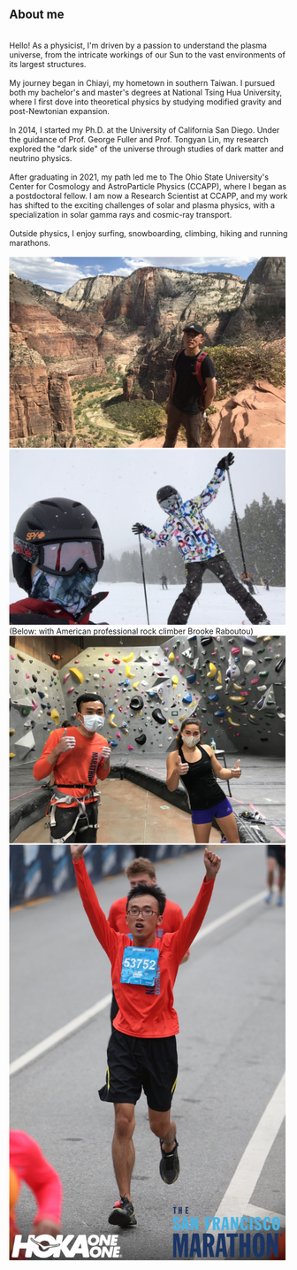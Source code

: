 ## About me
<br/>
Hello! As a physicist, I'm driven by a passion to understand the plasma universe, from the intricate workings of our Sun to the vast environments of its largest structures.
<br/><br/>
My journey began in Chiayi, my hometown in southern Taiwan. I pursued both my bachelor's and master's degrees at National Tsing Hua University, where I first dove into theoretical physics by studying modified gravity and post-Newtonian expansion.
<br/><br/>
In 2014, I started my Ph.D. at the University of California San Diego. Under the guidance of Prof. George Fuller and Prof. Tongyan Lin, my research explored the "dark side" of the universe through studies of dark matter and neutrino physics.
<br/><br/>
After graduating in 2021, my path led me to The Ohio State University's Center for Cosmology and AstroParticle Physics (CCAPP), where I began as a postdoctoral fellow. I am now a Research Scientist at CCAPP, and my work has shifted to the exciting challenges of solar and plasma physics, with a specialization in solar gamma rays and cosmic-ray transport.
<br/><br/>
Outside physics, I enjoy surfing, snowboarding, climbing, hiking and running marathons.
<br/><br/>
<img src="images/zion.jpg" width = "500"> 
<img src="images/snowboarding.jpg" width = "500"> 
<br/>
(Below: with American professional rock climber Brooke Raboutou)<br/>
<img src="images/with_Raboutou.jpg" width = "500"> 
<img src="images/half_marathon.JPG" width = "500">
